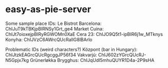 # easy-as-pie-server

Some sample place IDs:
Le Bistrot Barcelona: ChIJuT9kTBKjpBIRNSy1Grt_ge4
Market Cuina: ChIJt7oioxejpBIRyRGWOMn0XaE
Cera 23: ChIJO9Q5t1-ipBIR6j1w_MTknys
Konyha: ChIJVzC6AWrcQUcRallG8lBArlo

Problematic IDs (weird characters?)
Központ (bar in Hungary): ChIJtzkEAGrcQUcRgcggJP56f34
Vakvarjú: ChIJ602zYGrcQUcRJ-N5Gpjx7kg
Grünerløkka Brygghus: ChIJqUdI5mhuQUYR1D4a-2P9sHA
